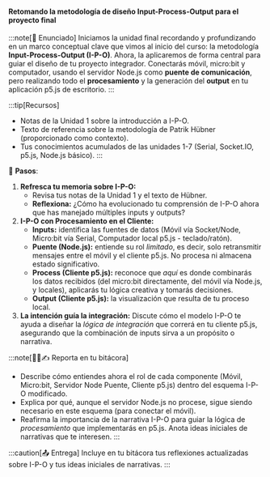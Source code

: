 #### Retomando la metodología de diseño Input-Process-Output para el proyecto final

:::note[🎯 Enunciado]
Iniciamos la unidad final recordando y profundizando en un marco conceptual clave que vimos al inicio del curso: la metodología **Input-Process-Output (I-P-O)**. Ahora, la aplicaremos de forma central para guiar el diseño de tu proyecto integrador. Conectarás móvil, micro:bit y computador, usando el servidor Node.js como **puente de comunicación**, pero realizando todo el **procesamiento** y la generación del **output** en tu aplicación p5.js de escritorio.
:::

:::tip[Recursos]
*   Notas de la Unidad 1 sobre la introducción a I-P-O.
*   Texto de referencia sobre la metodología de Patrik Hübner (proporcionado como contexto).
*   Tus conocimientos acumulados de las unidades 1-7 (Serial, Socket.IO, p5.js, Node.js básico).
:::

👣 **Pasos**:

1.  **Refresca tu memoria sobre I-P-O:**
    *   Revisa tus notas de la Unidad 1 y el texto de Hübner.
    *   **Reflexiona:** ¿Cómo ha evolucionado tu comprensión de I-P-O ahora que has manejado múltiples inputs y outputs?
2.  **I-P-O con Procesamiento en el Cliente:**
    *   **Inputs:** identifica las fuentes de datos (Móvil vía Socket/Node, Micro:bit vía Serial, Computador local p5.js - teclado/ratón).
    *   **Puente (Node.js):** entiende su rol *limitado*, es decir, solo retransmitir mensajes entre el móvil y el cliente p5.js. No procesa ni almacena estado significativo.
    *   **Process (Cliente p5.js):** reconoce que *aquí* es donde combinarás los datos recibidos (del micro:bit directamente, del móvil vía Node.js, y locales), aplicarás tu lógica creativa y tomarás decisiones.
    *   **Output (Cliente p5.js):** la visualización que resulta de tu proceso local.
3.  **La intención guía la integración:** Discute cómo el modelo I-P-O te ayuda a diseñar la *lógica de integración* que correrá en tu cliente p5.js, asegurando que la combinación de inputs sirva a un propósito o narrativa.

:::note[🧐🧪✍️ Reporta en tu bitácora]
*   Describe cómo entiendes ahora el rol de cada componente (Móvil, Micro:bit, Servidor Node Puente, Cliente p5.js) dentro del esquema I-P-O modificado.
*   Explica por qué, aunque el servidor Node.js no procese, sigue siendo necesario en este esquema (para conectar el móvil).
*   Reafirma la importancia de la narrativa I-P-O para guiar la lógica de *procesamiento* que implementarás en p5.js. Anota ideas iniciales de narrativas que te interesen.
:::

:::caution[📤 Entrega]
Incluye en tu bitácora tus reflexiones actualizadas sobre I-P-O y tus ideas iniciales de narrativas.
:::

